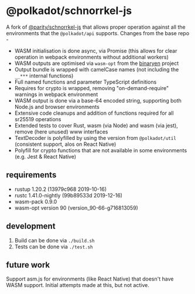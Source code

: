 # @polkadot/schnorrkel-js

A fork of [@parity/schnorrkel-js](https://github.com/polkadot-js/schnorrkel-js/tree/b1a1bf25be7397d3c21bba5ddde14286a58b269c) that allows proper operation against all the environments that the `@polkadot/api` supports. Changes from the base repo -

- WASM initialisation is done async, via Promise (this allows for clear operation in webpack environments without additional workers)
- WASM outputs are optimised via `wasm-opt` from the [binaryen](https://github.com/WebAssembly/binaryen) project
- Output bundle is wrapped with camelCase names (not including the `__***` internal functions)
- Full named functions and parameter TypeScript definitions
- Requires for crypto is wrapped, removing "on-demand-require" warnings in webpack environment
- WASM output is done via a base-64 encoded string, supporting both Node.js and browser environments
- Extensive code cleanups and addition of functions required for all sr25519 operations
- Extended tests to cover Rust, wasm (via Node) and wasm (via jest), remove (here unused) www interfaces
- TextDecoder is polyfilled by using the version from `@polkadot/util` (consistent support, alos on React Native)
- Polyfill for crypto functions that are not available in some environments (e.g. Jest & React Native)

## requirements
 - rustup 1.20.2 (13979c968 2019-10-16)
 - rustc 1.41.0-nightly (99b89533d 2019-12-16)
 - wasm-pack 0.9.0
 - wasm-opt version 90 (version_90-66-g716813059)

## development

1. Build can be done via `./build.sh`
2. Tests can be done via `./test.sh`

## future work

Support asm.js for environments (like React Native) that doesn't have WASM support. Initial attempts made at this, but not active.
